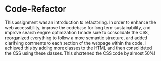 # Code-Refactor
This assignment was an introduction to refactoring. In order to enhance the web accessibility, improve the codebase for long term sustainability, and improve search engine optimization I made sure to consolidate the CSS, reorganized everything to follow a more semantic structure, and added clarifying comments to each section of the webpage within the code. I achieved this by adding more classes to the HTML and then consolidated the CSS using these classes. This shortened the CSS code by almost 50%!